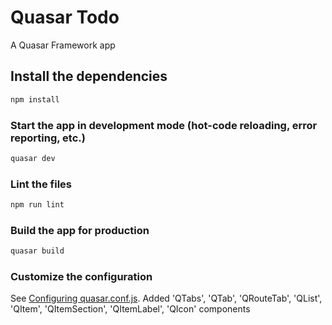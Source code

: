 # Quasar Todo 

A Quasar Framework app

## Install the dependencies
```bash
npm install
```

### Start the app in development mode (hot-code reloading, error reporting, etc.)
```bash
quasar dev
```

### Lint the files
```bash
npm run lint
```

### Build the app for production
```bash
quasar build
```

### Customize the configuration
See [Configuring quasar.conf.js](https://quasar.dev/quasar-cli/quasar-conf-js). Added 'QTabs',
        'QTab',
        'QRouteTab',
        'QList',
        'QItem',
        'QItemSection',
        'QItemLabel',
        'QIcon' components
